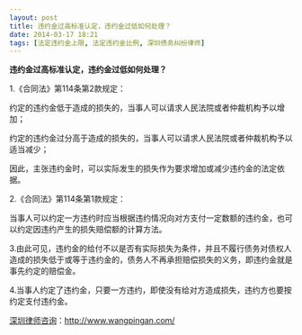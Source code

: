 ```yaml
---
layout: post
title: 违约金过高标准认定，违约金过低如何处理？
date: 2014-03-17 18:21
tags: [法定违约金上限, 法定违约金比例, 深圳债务纠纷律师]
---
```

<strong>违约金过高标准认定，违约金过低如何处理？</strong>

1.《合同法》第114条第2款规定：

约定的违约金低于造成的损失的，当事人可以请求人民法院或者仲裁机构予以增加；

约定的违约金过分高于造成的损失的，当事人可以请求人民法院或者仲裁机构予以适当减少；

因此，主张违约金时，可以实际发生的损失作为要求增加或减少违约金的法定依据。

2.《合同法》第114条第1款规定：

当事人可以约定一方违约时应当根据违约情况向对方支付一定数额的违约金，也可以约定因违约产生的损失赔偿额的计算方法。

3.由此可见，违约金的给付不以是否有实际损失为条件，并且不履行债务对债权人造成的损失低于或等于违约金的，债务人不再承担赔偿损失的义务，即违约金就是事先约定的赔偿金。

4.当事人约定了违约金，只要一方违约，即使没有给对方造成损失，违约方也要按约定支付违约金。

<a href="http://www.wangpingan.com/">深圳律师咨询</a>：<a href="http://www.wangpingan.com/">http://www.wangpingan.com/</a>

